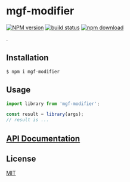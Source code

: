 # mgf-modifier

[![NPM version][npm-image]][npm-url]
[![build status][ci-image]][ci-url]
[![npm download][download-image]][download-url]

.

## Installation

`$ npm i mgf-modifier`

## Usage

```js
import library from 'mgf-modifier';

const result = library(args);
// result is ...
```

## [API Documentation](https://cheminfo.github.io/mgf-modifier/)

## License

[MIT](./LICENSE)

[npm-image]: https://img.shields.io/npm/v/mgf-modifier.svg
[npm-url]: https://www.npmjs.com/package/mgf-modifier
[ci-image]: https://github.com/cheminfo/mgf-modifier/workflows/Node.js%20CI/badge.svg?branch=master
[ci-url]: https://github.com/cheminfo/mgf-modifier/actions?query=workflow%3A%22Node.js+CI%22
[download-image]: https://img.shields.io/npm/dm/mgf-modifier.svg
[download-url]: https://www.npmjs.com/package/mgf-modifier
